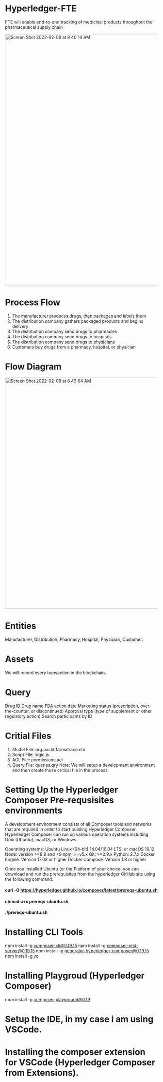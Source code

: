 # Hyperledger-FTE
FTE will enable end-to-end tracking of medicinal products throughout the pharmaceutical supply chain



<img width="825" alt="Screen Shot 2022-02-08 at 8 40 14 AM" src="https://user-images.githubusercontent.com/47697877/152919386-b49b3395-6949-49ab-8a4f-ba1bfe0721ad.png">



#  Process Flow 
1. The manufacturer produces drugs, then packages and labels them
2. The distribution company gathers packaged products and begins delivery
3. The distribution company send drugs to pharmacies
4. The distribution company send drugs to hospitals
5. The distribution company send drugs to physicians
6. Customers buy drugs from a pharmacy, hospital, or physician
# Flow Diagram 

<img width="759" alt="Screen Shot 2022-02-08 at 8 43 04 AM" src="https://user-images.githubusercontent.com/47697877/152919643-c4119cc1-7404-44a2-9a4c-5e9cd7b40c29.png">

# Entities
Manufacturer, Distribution, Pharmacy, Hospital, Physician, Customer. 

# Assets
We will record every transaction in the blockchain. 

# Query 
Drug ID
Drug name
FDA action date
Marketing status (prescription, over-the-counter, or discontinued)
Approval type (type of supplement or other regulatory action)
Search participants by ID

# Critial Files 
1. Model File: org.packt.farmatrace.cto
2. Script File: logic.js
3. ACL File: permissions.acl
4. Query File: queries.qry 
Note: We will setup a development environment and then create those critical file in the process. 

# Setting Up the Hyperledger Composer Pre-requsisites environments 
A development environment consists of all Composer tools and networks that are required in order to start building Hyperledger Composer. Hyperledger
Composer can run on various operation systems including Unix (Ubuntu), macOS, or Windows. 

Operating systems: Ubuntu Linux (64-bit) 14.04/16.04 LTS, or macOS 10.12
Node: version >=8.9 and <9
npm: >=v5.x
Git: >=2.9.x
Python: 2.7.x
Docker Engine: Version 17.03 or higher
Docker Compose: Version 1.8 or higher

Once you installed Ubuntu (or the Platform of your choice, you can download and run the prerequisites from the hyperledger GitHub site using the following command: 

#### curl -O https://hyperledger.github.io/composer/latest/prereqs-ubuntu.sh
#### chmod u+x prereqs-ubuntu.sh
#### ./prereqs-ubuntu.sh

# Installing CLI Tools 
npm install -g composer-cli@0.19.15
npm install -g composer-rest-server@0.19.15
npm install -g generator-hyperledger-composer@0.19.15
npm install -g yo

# Installing Playgroud (Hyperledger Composer) 
npm install -g composer-playground@0.19

# Setup the IDE, in my case i am using VSCode. 
# Installing the composer extension for VSCode (Hyperledger Composer from Extensions). 

